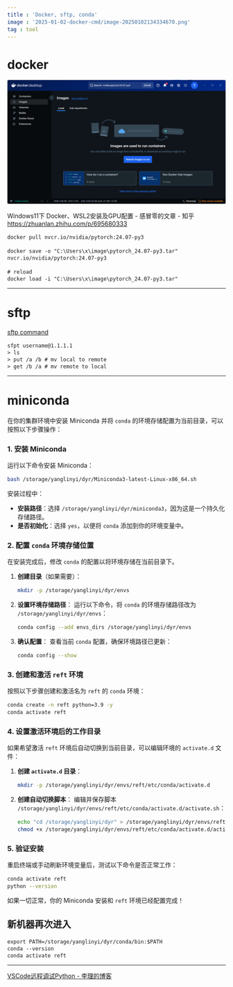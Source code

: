 ```yaml
---
title : 'Docker, sftp, conda'
image : '2025-01-02-docker-cmd/image-20250102134334670.png'
tag : tool
---
```



<!--more-->
# docker
![image-20250102134334670](../images/2025-01-02-docker-cmd/image-20250102134334670.png)

Windows11下 Docker、WSL2安装及GPU配置 - 感冒零的文章 - 知乎
https://zhuanlan.zhihu.com/p/695680333

```shell
docker pull nvcr.io/nvidia/pytorch:24.07-py3

docker save -o "C:\Users\x\image\pytorch_24.07-py3.tar" nvcr.io/nvidia/pytorch:24.07-py3

# reload
docker load -i "C:\Users\x\image\pytorch_24.07-py3.tar"

```
---
# sftp
[sftp command](https://www.w3cschool.cn/linuxc/linuxc-p3yq3m69.html)
```shell
sfpt username@1.1.1.1 
> ls
> put /a /b # mv local to remote
> get /b /a # mv remote to local
```
---
# miniconda

在你的集群环境中安装 Miniconda 并将 `conda` 的环境存储配置为当前目录，可以按照以下步骤操作：

### 1. 安装 Miniconda
运行以下命令安装 Miniconda：

```bash
bash /storage/yanglinyi/dyr/Miniconda3-latest-Linux-x86_64.sh
```

安装过程中：
- **安装路径**：选择 `/storage/yanglinyi/dyr/miniconda3`，因为这是一个持久化存储路径。
- **是否初始化**：选择 `yes`，以便将 `conda` 添加到你的环境变量中。

### 2. 配置 `conda` 环境存储位置
在安装完成后，修改 `conda` 的配置以将环境存储在当前目录下。

1. **创建目录**（如果需要）：
   ```bash
   mkdir -p /storage/yanglinyi/dyr/envs
   ```

2. **设置环境存储路径**：
   运行以下命令，将 `conda` 的环境存储路径改为 `/storage/yanglinyi/dyr/envs`：
   ```bash
   conda config --add envs_dirs /storage/yanglinyi/dyr/envs
   ```

3. **确认配置**：
   查看当前 `conda` 配置，确保环境路径已更新：
   ```bash
   conda config --show
   ```

### 3. 创建和激活 `reft` 环境
按照以下步骤创建和激活名为 `reft` 的 `conda` 环境：

```bash
conda create -n reft python=3.9 -y
conda activate reft
```

### 4. 设置激活环境后的工作目录
如果希望激活 `reft` 环境后自动切换到当前目录，可以编辑环境的 `activate.d` 文件：

1. **创建 `activate.d` 目录**：
   ```bash
   mkdir -p /storage/yanglinyi/dyr/envs/reft/etc/conda/activate.d
   ```

2. **创建自动切换脚本**：
   编辑并保存脚本 `/storage/yanglinyi/dyr/envs/reft/etc/conda/activate.d/activate.sh`：
   ```bash
   echo "cd /storage/yanglinyi/dyr" > /storage/yanglinyi/dyr/envs/reft/etc/conda/activate.d/activate.sh
   chmod +x /storage/yanglinyi/dyr/envs/reft/etc/conda/activate.d/activate.sh
   ```

### 5. 验证安装
重启终端或手动刷新环境变量后，测试以下命令是否正常工作：
```bash
conda activate reft
python --version
```

如果一切正常，你的 Miniconda 安装和 `reft` 环境已经配置完成！

## 新机器再次进入

```shell
export PATH=/storage/yanglinyi/dyr/conda/bin:$PATH
conda --version
conda activate reft
```



---

[VSCode远程调试Python - 李理的博客](https://fancyerii.github.io/2023/09/25/py-remote-debug/#安装debugpy)



